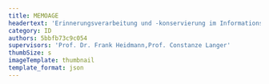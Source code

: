 ```yaml
---
title: MEMOAGE
headertext: 'Erinnerungsverarbeitung und -konservierung im Informations[überfluss]zeitalter'
category: ID
authors: 5bbfb73c9c054
supervisors: 'Prof. Dr. Frank Heidmann,Prof. Constanze Langer'
thumbSize: s
imageTemplate: thumbnail
template_format: json
---
```


